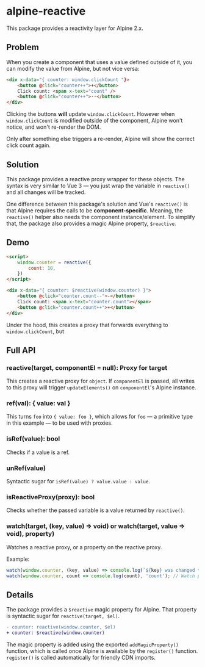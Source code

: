 # alpine-reactive

This package provides a reactivity layer for Alpine 2.x.

## Problem

When you create a component that uses a value defined outside of it, you can modify the value from Alpine, but not vice versa:

```html
<div x-data="{ counter: window.clickCount "}>
    <button @click="counter++">+</button>
    Click count: <span x-text="count" />
    <button @click="counter++">--</button>
</div>
```

Clicking the buttons **will** update `window.clickCount`. However when `window.clickCount` is modified outside of the component, Alpine won't notice, and won't re-render the DOM.

Only after something else triggers a re-render, Alpine will show the correct click count again.

## Solution

This package provides a reactive proxy wrapper for these objects. The syntax is very similar to Vue 3 — you just wrap the variable in `reactive()` and all changes will be tracked.

One difference between this package's solution and Vue's `reactive()` is that Alpine requires the calls to be **component-specific**. Meaning, the `reactive()` helper also needs the component instance/element. To simplify that, the package also provides a magic Alpine property, `$reactive`.

## Demo

```html
<script>
    window.counter = reactive({
        count: 10,
    })
</script>

<div x-data="{ counter: $reactive(window.counter) }">
    <button @click="counter.count--">-</button>
    Click count: <span x-text="counter.count"></span>
    <button @click="counter.count++">+</button>
</div>
```

Under the hood, this creates a proxy that forwards everything to `window.clickCount`, but

## Full API

### reactive(target, componentEl = null): Proxy for target

This creates a reactive proxy for `object`. If `componentEl` is passed, all writes to this proxy will trigger `updateElements()` on `componentEl`'s Alpine instance.

### ref(val): { value: val }

This turns `foo` into `{ value: foo }`, which allows for `foo` — a primitive type in this example — to be used with proxies.

### isRef(value): bool

Checks if a value is a ref.

### unRef(value)

Syntactic sugar for `isRef(value) ? value.value : value`.

### isReactiveProxy(proxy): bool

Checks whether the passed variable is a value returned by `reactive()`.

### watch(target, (key, value) => void) or watch(target, value => void), property)

Watches a reactive proxy, or a property on the reactive proxy.

Example:
```js
watch(window.counter, (key, value) => console.log(`${key} was changed to ${value}`)); // Watch proxy
watch(window.counter, count => console.log(count), 'count'); // Watch property
```

## Details

The package provides a `$reactive` magic property for Alpine. That property is syntactic sugar for `reactive(target, $el)`.

```diff
- counter: reactive(window.counter, $el)
+ counter: $reactive(window.counter)
```

The magic property is added using the exported `addMagicProperty()` function, which is called once Alpine is available by the `register()` function. `register()` is called automatically for friendly CDN imports.
